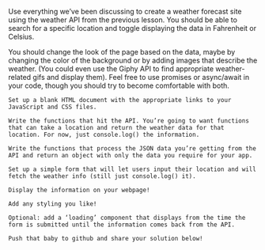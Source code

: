 Use everything we’ve been discussing to create a weather forecast site using the weather API from the previous lesson. You should be able to search for a specific location and toggle displaying the data in Fahrenheit or Celsius.

You should change the look of the page based on the data, maybe by changing the color of the background or by adding images that describe the weather. (You could even use the Giphy API to find appropriate weather-related gifs and display them). Feel free to use promises or async/await in your code, though you should try to become comfortable with both.

    Set up a blank HTML document with the appropriate links to your JavaScript and CSS files.

    Write the functions that hit the API. You’re going to want functions that can take a location and return the weather data for that location. For now, just console.log() the information.

    Write the functions that process the JSON data you’re getting from the API and return an object with only the data you require for your app.

    Set up a simple form that will let users input their location and will fetch the weather info (still just console.log() it).

    Display the information on your webpage!

    Add any styling you like!

    Optional: add a ‘loading’ component that displays from the time the form is submitted until the information comes back from the API.

    Push that baby to github and share your solution below!
